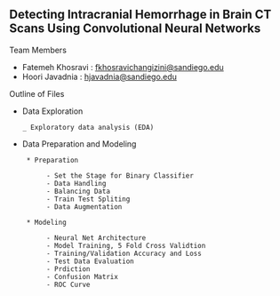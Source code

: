 ## Detecting Intracranial Hemorrhage in Brain CT Scans Using Convolutional Neural Networks
Team Members

* Fatemeh Khosravi : fkhosravichangizini@sandiego.edu
* Hoori Javadnia : hjavadnia@sandiego.edu
  
 Outline of Files

 * Data Exploration 

       _ Exploratory data analysis (EDA)

 * Data Preparation and Modeling

        * Preparation

             - Set the Stage for Binary Classifier
             - Data Handling
             - Balancing Data
             - Train Test Spliting
             - Data Augmentation

        * Modeling

             - Neural Net Architecture
             - Model Training, 5 Fold Cross Validtion
             - Training/Validation Accuracy and Loss
             - Test Data Evaluation
             - Prdiction 
             - Confusion Matrix
             - ROC Curve
